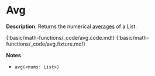 # Avg

__Description__: Returns the numerical [averages](https://en.wikipedia.org/wiki/Average) of a List.

{!basic/math-functions/_code/avg.code.md!}
{!basic/math-functions/_code/avg.fixture.md!}

__Notes__

+ `avg(<nums: List>)`

<div class="cf"></div>
<div class="end"></div>

